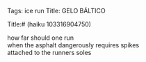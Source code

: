 Tags: ice run
Title: GELO BÁLTICO
  
Title:# (haiku 103316904750)  
  
how far should one run  
when the asphalt dangerously requires spikes  
attached to the runners soles  
